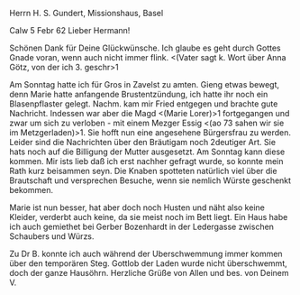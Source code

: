 Herrn H. S. Gundert, Missionshaus, Basel

 Calw 5 Febr 62
Lieber Hermann!

Schönen Dank für Deine Glückwünsche. Ich glaube es geht durch Gottes Gnade voran, wenn auch nicht immer flink. <(Vater sagt k. Wort über Anna Götz, von der ich 3. geschr>1

Am Sonntag hatte ich für Gros in Zavelst zu amten. Gieng etwas bewegt, denn Marie hatte anfangende Brustentzündung, ich hatte ihr noch ein Blasenpflaster gelegt. Nachm. kam mir Fried entgegen und brachte gute Nachricht. Indessen war aber die Magd <(Marie Lorer)>1 fortgegangen und zwar um sich zu verloben - mit einem Mezger Essig <(ao 73 sahen wir sie im Metzgerladen)>1. Sie hofft nun eine angesehene Bürgersfrau zu werden. Leider sind die Nachrichten über den Bräutigam noch 2deutiger Art. Sie hats noch auf die Billigung der Mutter ausgesetzt. Am Sonntag kann diese kommen. Mir ists lieb daß ich erst nachher gefragt wurde, so konnte mein Rath kurz beisammen seyn. Die Knaben spotteten natürlich viel über die Brautschaft und versprechen Besuche, wenn sie nemlich Würste geschenkt bekommen.

Marie ist nun besser, hat aber doch noch Husten und näht also keine Kleider, verderbt auch keine, da sie meist noch im Bett liegt. Ein Haus habe ich auch gemiethet bei Gerber Bozenhardt in der Ledergasse zwischen Schaubers und Würzs.

Zu Dr B. konnte ich auch während der Uberschwemmung immer kommen über den temporären Steg. Gottlob der Laden wurde nicht überschwemmt, doch der ganze Hausöhrn. Herzliche Grüße von Allen und bes. von
 Deinem V.
